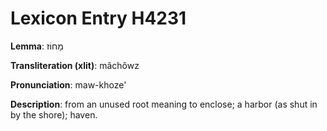 # Lexicon Entry H4231

**Lemma**: מָחוֹז

**Transliteration (xlit)**: mâchôwz

**Pronunciation**: maw-khoze'

**Description**:
from an unused root meaning to enclose; a harbor (as shut in by the shore); haven.
